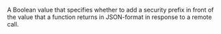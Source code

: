 A Boolean value that specifies whether to add a security prefix in front of the value that a function returns in JSON-format
in response to a remote call.